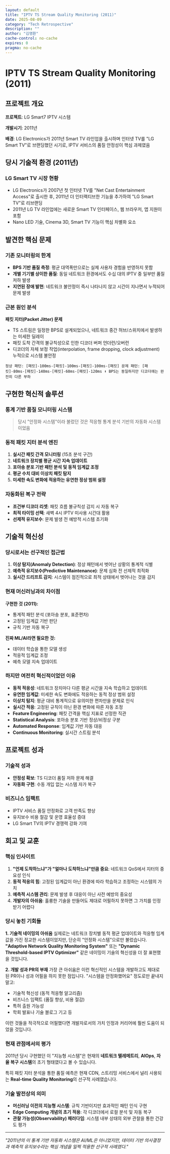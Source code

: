 ```yaml
---
layout: default
title: "IPTV TS Stream Quality Monitoring (2011)"
date: 2025-08-09
category: "Tech Retrospective"
description: ""
author: "김명환"
cache-control: no-cache
expires: 0
pragma: no-cache
---
```


# IPTV TS Stream Quality Monitoring (2011)

## 프로젝트 개요

**프로젝트**: LG Smart7 IPTV 시스템

**개발시기**: 2011년

**배경**: LG Electronics가 2011년 Smart TV 라인업을 출시하며 인터넷 TV를 "LG Smart TV"로 브랜딩했던 시기로, IPTV 서비스의 품질 안정성이 핵심 과제였음

## 당시 기술적 환경 (2011년)

### LG Smart TV 시장 현황

- LG Electronics가 2007년 첫 인터넷 TV를 "Net Cast Entertainment Access"로 출시한 후, 2011년 더 인터랙티브한 기능을 추가하여 "LG Smart TV"로 리브랜딩
- 2011년 LG TV 라인업에는 새로운 Smart TV 인터페이스, 웹 브라우저, 앱 지원이 포함
- Nano LED 기술, Cinema 3D, Smart TV 기능이 핵심 차별화 요소

## 발견한 핵심 문제

### 기존 모니터링의 한계

- **BPS 기반 품질 측정**: 평균 대역폭만으로는 실제 사용자 경험을 반영하지 못함
- **개별 기기별 상이한 품질**: 동일 네트워크 환경에서도 수십 대의 IPTV 중 일부만 품질 저하 발생
- **지연된 장애 발현**: 네트워크 불안정이 즉시 나타나지 않고 시간이 지나면서 누적되어 문제 발생

### 근본 원인 분석

**패킷 지터(Packet Jitter) 문제**

- TS 스트림은 일정한 BPS로 설계되었으나, 네트워크 중간 허브/스위치에서 발생하는 미세한 딜레이
- 패킷 도착 간격의 불규칙성으로 인한 디코더 버퍼 언더런/오버런
- 디코더의 자체 보정 작업(interpolation, frame dropping, clock adjustment) 누적으로 시스템 불안정

`정상 패턴: [패킷]-100ms-[패킷]-100ms-[패킷]-100ms-[패킷]
문제 패턴: [패킷]-80ms-[패킷]-140ms-[패킷]-60ms-[패킷]-120ms
⬇️ BPS는 동일하지만 디코더에는 완전히 다른 부하`

## 구현한 혁신적 솔루션

### 통계 기반 품질 모니터링 시스템

> 당시 "안정화 시스템"이라 불렀던 것은 적응형 통계 분석 기반의 자동화 시스템이었음
> 

### 동적 패킷 지터 분석 엔진

1. **실시간 패킷 간격 모니터링** (15초 분석 구간)
2. **네트워크 장치별 평균 시간 지속 업데이트**
3. **포아송 분포 기반 패턴 분석 및 동적 임계값 조정**
4. **평균 수치 대비 이상치 패킷 탐지**
5. **미세한 속도 변화에 적응하는 유연한 정상 범위 설정**

### 자동화된 복구 전략

- **조건부 디코더 리셋**: 패킷 흐름 불규칙성 감지 시 자동 복구
- **최적 타이밍 선택**: 새벽 4시 IPTV 미사용 시간대 활용
- **선제적 유지보수**: 문제 발생 전 예방적 시스템 초기화

## 기술적 혁신성

### 당시로서는 선구적인 접근법

1. **이상 탐지(Anomaly Detection)**: 정상 패턴에서 벗어난 상황의 통계적 식별
2. **예측적 유지보수(Predictive Maintenance)**: 문제 심화 전 선제적 최적화
3. **실시간 드리프트 감지**: 시스템이 점진적으로 최적 상태에서 벗어나는 것을 감지

### 현재 머신러닝과의 차이점

**구현한 것 (2011):**

- 통계적 패턴 분석 (포아송 분포, 표준편차)
- 고정된 임계값 기반 판단
- 규칙 기반 자동 복구

**진짜 ML/AI라면 필요한 것:**

- 데이터 학습을 통한 모델 생성
- 적응적 임계값 조정
- 예측 모델 지속 업데이트

### 하지만 여전히 혁신적이었던 이유

- **동적 적응성**: 네트워크 장치마다 다른 평균 시간을 지속 학습하고 업데이트
- **유연한 임계값**: 미세한 속도 변화에도 적응하는 동적 정상 범위 설정
- **이상치 탐지**: 평균 대비 통계적으로 유의미한 편차만을 문제로 인식
- **실시간 적응**: 고정된 규칙이 아닌 환경 변화에 따른 자동 조정
- **Feature Engineering**: 패킷 간격을 핵심 지표로 선정한 직관
- **Statistical Analysis**: 포아송 분포 기반 정상/비정상 구분
- **Automated Response**: 임계값 기반 자동 대응
- **Continuous Monitoring**: 실시간 스트림 분석

## 프로젝트 성과

### 기술적 성과

- **안정성 확보**: TS 디코더 품질 저하 문제 해결
- **자동화 구현**: 수동 개입 없는 시스템 자가 복구

### 비즈니스 임팩트

- IPTV 서비스 품질 안정화로 고객 만족도 향상
- 유지보수 비용 절감 및 운영 효율성 증대
- LG Smart TV의 IPTV 경쟁력 강화 기여

## 회고 및 교훈

### 핵심 인사이트

1. **"언제 도착하느냐"가 "얼마나 도착하느냐"만큼 중요**: 네트워크 QoS에서 지터의 중요성 인식
2. **동적 적응의 힘**: 고정된 임계값이 아닌 환경에 따라 학습하고 조정하는 시스템의 가치
3. **예측적 시스템 관리**: 문제 발생 후 대응이 아닌 사전 예방의 중요성
4. **개발자의 아쉬움**: 훌륭한 기술을 만들어도 제대로 어필하지 못하면 그 가치를 인정받기 어렵다

### 당시 놓친 기회들

**1. 기술적 네이밍의 아쉬움**
실제로는 네트워크 장치별 동적 평균 업데이트와 적응형 임계값을 가진 정교한 시스템이었지만, 단순히 "안정화 시스템"으로만 불렀습니다. **"Adaptive Network Quality Monitoring System"** 또는 **"Dynamic Threshold-based IPTV Optimizer"** 같은 네이밍이 기술의 혁신성을 더 잘 표현했을 것입니다.

**2. 개발 성과 PR의 부재**
가장 큰 아쉬움은 이런 혁신적인 시스템을 개발하고도 제대로 된 PR이나 성과 어필을 하지 못한 점입니다. "시스템을 안정화했어요" 정도로만 끝내지 말고:

- 기술적 혁신성 (동적 적응형 알고리즘)
- 비즈니스 임팩트 (품질 향상, 비용 절감)
- 특허 출원 가능성
- 학회 발표나 기술 블로그 기고 등

이런 것들을 적극적으로 어필했다면 개발자로서의 가치 인정과 커리어에 훨씬 도움이 되었을 것입니다.

### 현재 관점에서의 평가

2011년 당시 구현했던 이 "지능형 시스템"은 현재의 **네트워크 텔레메트리**, **AIOps**, **자율 복구 시스템**의 초기 형태였다고 볼 수 있습니다.

특히 패킷 지터 분석을 통한 품질 예측은 현재 CDN, 스트리밍 서비스에서 널리 사용되는 **Real-time Quality Monitoring**의 선구적 사례였습니다.

### 기술 발전상의 의미

- **머신러닝 이전의 지능형 시스템**: 규칙 기반이지만 효과적인 패턴 인식 구현
- **Edge Computing 개념의 초기 적용**: 각 디코더에서 로컬 분석 및 자동 복구
- **관찰 가능성(Observability) 패러다임**: 시스템 내부 상태의 외부 관찰을 통한 건강도 평가

---

*"2011년의 이 통계 기반 자동화 시스템은 AI/ML은 아니었지만, 데이터 기반 의사결정과 예측적 유지보수라는 핵심 개념을 일찍 적용한 선구적 사례였다."*